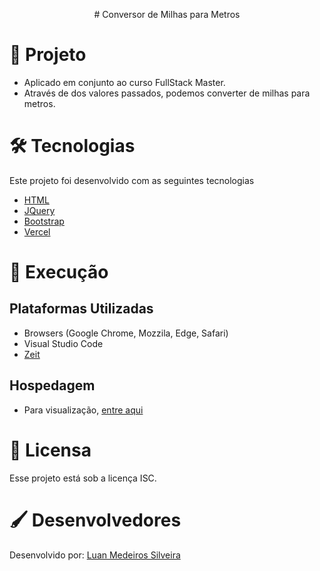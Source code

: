<p align="center">
  # Conversor de Milhas para Metros
</p>

# 🔭 Projeto 
* Aplicado em conjunto ao curso FullStack Master.
* Através de dos valores passados, podemos converter de milhas para metros.

# 🛠 Tecnologias
Este projeto foi desenvolvido com as seguintes tecnologias
* [HTML](https://www.w3schools.com/html/)
* [JQuery](https://jquery.com/)
* [Bootstrap](https://getbootstrap.com/)
* [Vercel](https://vercel.com/)

# 🔩 Execução
## Plataformas Utilizadas
* Browsers (Google Chrome, Mozzila, Edge, Safari)
* Visual Studio Code
* [Zeit](https://vercel.com/)

## Hospedagem
* Para visualização, [entre aqui]()

# 📜 Licensa
Esse projeto está sob a licença ISC.

# 🖌 Desenvolvedores
Desenvolvido por: [Luan Medeiros Silveira](https://www.linkedin.com/in/luan-medeiros-silveira-868020141/)
